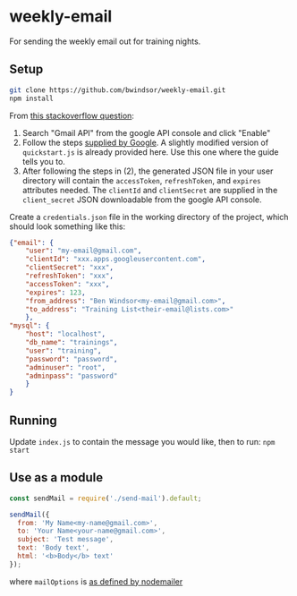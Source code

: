 # weekly-email
For sending the weekly email out for training nights.

## Setup
```sh
git clone https://github.com/bwindsor/weekly-email.git
npm install
```

From [this stackoverflow question](https://stackoverflow.com/questions/26196467/sending-email-via-node-js-using-nodemailer-is-not-working):
1. Search "Gmail API" from the google API console and click "Enable"
2. Follow the steps [supplied by Google](https://developers.google.com/gmail/api/quickstart/nodejs). A slightly modified version of `quickstart.js` is already provided here. Use this one where the guide tells you to.
3. After following the steps in (2), the generated JSON file in your user directory will contain the `accessToken`, `refreshToken`, and `expires` attributes needed. The `clientId` and `clientSecret` are supplied in the `client_secret` JSON downloadable from the google API console.

Create a `credentials.json` file in the working directory of the project, which should look something like this:
```Json
{"email": {
    "user": "my-email@gmail.com",
    "clientId": "xxx.apps.googleusercontent.com",
    "clientSecret": "xxx",
    "refreshToken": "xxx",
    "accessToken": "xxx",
    "expires": 123,
    "from_address": "Ben Windsor<my-email@gmail.com>",
    "to_address": "Training List<their-email@lists.com>"
    },
"mysql": {
    "host": "localhost",
    "db_name": "trainings",
    "user": "training",
    "password": "password",
    "adminuser": "root",
    "adminpass": "password"
    }
}
```

## Running
Update `index.js` to contain the message you would like, then to run:
`npm start`

## Use as a module
```Javascript
const sendMail = require('./send-mail').default;

sendMail({
  from: 'My Name<my-name@gmail.com>',
  to: 'Your Name<your-name@gmail.com>',
  subject: 'Test message',
  text: 'Body text',
  html: '<b>Body</b> text'
});
```
where `mailOptions` is [as defined by nodemailer](https://nodemailer.com/message/)
